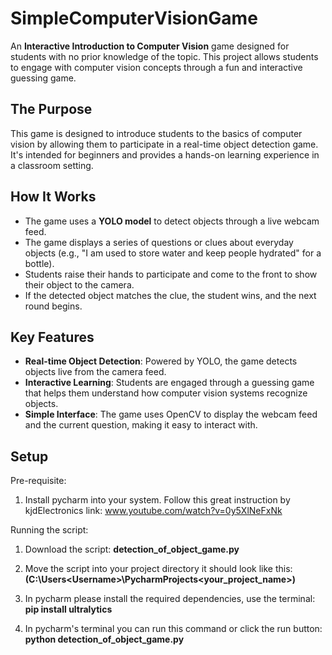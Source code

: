 # SimpleComputerVisionGame

An **Interactive Introduction to Computer Vision** game designed for students with no prior knowledge of the topic. This project allows students to engage with computer vision concepts through a fun and interactive guessing game.

## The Purpose

This game is designed to introduce students to the basics of computer vision by allowing them to participate in a real-time object detection game. It's intended for beginners and provides a hands-on learning experience in a classroom setting.

## How It Works

- The game uses a **YOLO model** to detect objects through a live webcam feed.
- The game displays a series of questions or clues about everyday objects (e.g., "I am used to store water and keep people hydrated" for a bottle).
- Students raise their hands to participate and come to the front to show their object to the camera.
- If the detected object matches the clue, the student wins, and the next round begins.

## Key Features

- **Real-time Object Detection**: Powered by YOLO, the game detects objects live from the camera feed.
- **Interactive Learning**: Students are engaged through a guessing game that helps them understand how computer vision systems recognize objects.
- **Simple Interface**: The game uses OpenCV to display the webcam feed and the current question, making it easy to interact with.



## Setup

Pre-requisite:
1. Install pycharm into your system. Follow this great instruction by kjdElectronics link:
   www.youtube.com/watch?v=0y5XlNeFxNk

Running the script: 
1. Download the script:
   **detection_of_object_game.py**
   
3. Move the script into your project directory it should look like this:
   **(C:\Users\<Username>\PycharmProjects\<your_project_name>\)**

4. In pycharm please install the required dependencies, use the terminal:
   **pip install ultralytics**

5. In pycharm's terminal you can run this command or click the run button:
   **python detection_of_object_game.py**
